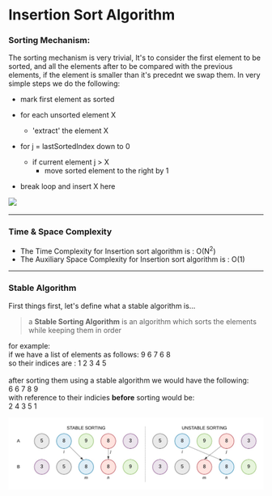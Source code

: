 # Insertion Sort Algorithm

### Sorting Mechanism:

The sorting mechanism is very trivial, It's to consider the first element to be sorted, and all the elements after to be compared with the previous elements, if the element is smaller than it's precednt we swap them. In very simple steps we do the following: 

* mark first element as sorted
* for each unsorted element X
    - 'extract' the element X
    
* for j = lastSortedIndex down to 0
    - if current element j > X
        * move sorted element to the right by 1

* break loop and insert X here

![](./Insertion.gif)
***
### Time & Space Complexity
- The Time Complexity for Insertion sort algorithm is : O(N<sup>2</sup>)
- The Auxiliary Space Complexity for Insertion sort algorithm is : O(1)

***

### Stable Algorithm
First things first, let's define what a stable algorithm is...
> a **Stable Sorting Algorithm** is an algorithm which sorts the elements while keeping them in order

for example:<br> 
if we have a list of elements as follows: 9 6 7 6 8\
so their indices are : 1 2 3 4 5\
<br>
after sorting them using a stable algorithm we would have the following:\
6 6 7 8 9\
with reference to their indicies **before** sorting would be:\
2 4 3 5 1

![](./Stable.jpg)

